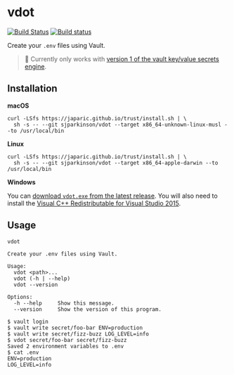 # vdot

[![Build Status](https://travis-ci.org/sjparkinson/vdot.svg?branch=master)](https://travis-ci.org/sjparkinson/vdot) [![Build status](https://ci.appveyor.com/api/projects/status/uah7hho8x7bitv2a/branch/master?svg=true)](https://ci.appveyor.com/project/sjparkinson/vdot/branch/master)

Create your `.env` files using Vault.

> 🚧 Currently only works with [version 1 of the vault key/value secrets engine](https://www.vaultproject.io/docs/secrets/kv/kv-v1.html).

## Installation

**macOS**

```shell
curl -LSfs https://japaric.github.io/trust/install.sh | \
  sh -s -- --git sjparkinson/vdot --target x86_64-unknown-linux-musl --to /usr/local/bin
```

**Linux**

```shell
curl -LSfs https://japaric.github.io/trust/install.sh | \
  sh -s -- --git sjparkinson/vdot --target x86_64-apple-darwin --to /usr/local/bin
```

**Windows**

You can [download `vdot.exe` from the latest release](https://github.com/sjparkinson/vdot/releases/latest). You will also need to install the [Visual C++ Redistributable for Visual Studio 2015](https://www.microsoft.com/en-us/download/details.aspx?id=48145).

## Usage

```
vdot

Create your .env files using Vault.

Usage:
  vdot <path>...
  vdot (-h | --help)
  vdot --version

Options:
  -h --help     Show this message.
  --version     Show the version of this program.
```

```shell
$ vault login
$ vault write secret/foo-bar ENV=production
$ vault write secret/fizz-buzz LOG_LEVEL=info
$ vdot secret/foo-bar secret/fizz-buzz
Saved 2 environment variables to .env
$ cat .env
ENV=production
LOG_LEVEL=info
```
